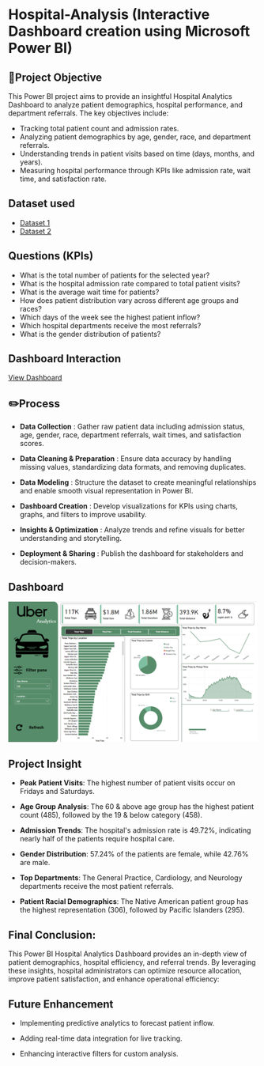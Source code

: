 # Hospital-Analysis (Interactive Dashboard creation using Microsoft Power BI)
## 📌Project Objective
This Power BI project aims to provide an insightful Hospital Analytics Dashboard to analyze patient demographics, hospital performance, and department referrals. 
The key objectives include:
- Tracking total patient count and admission rates.
- Analyzing patient demographics by age, gender, race, and department referrals.
- Understanding trends in patient visits based on time (days, months, and years).
- Measuring hospital performance through KPIs like admission rate, wait time, and satisfaction rate.

## Dataset used
- <a href="https://github.com/AlwinJesuraj23/power-BI-projects/blob/main/Location%20Table.csv">Dataset 1</a>
- <a href="https://github.com/AlwinJesuraj23/power-BI-projects/blob/main/Trip%20Details.xlsx">Dataset 2</a>

## Questions (KPIs)
- What is the total number of patients for the selected year?
- What is the hospital admission rate compared to total patient visits?
- What is the average wait time for patients?
- How does patient distribution vary across different age groups and races?
- Which days of the week see the highest patient inflow?
- Which hospital departments receive the most referrals?
- What is the gender distribution of patients?

 ## Dashboard Interaction
 <a href="https://github.com/AlwinJesuraj23/power-BI-projects/blob/main/uber.pbix">View Dashboard</a>

## ✏️Process
- **Data Collection** : Gather raw patient data including admission status, age, gender, race, department referrals, wait times, and satisfaction scores.
  
- **Data Cleaning & Preparation** : Ensure data accuracy by handling missing values, standardizing data formats, and removing duplicates.
  
- **Data Modeling** : Structure the dataset to create meaningful relationships and enable smooth visual representation in Power BI.
  
- **Dashboard Creation** : Develop visualizations for KPIs using charts, graphs, and filters to improve usability.
  
- **Insights & Optimization** : Analyze trends and refine visuals for better understanding and storytelling.
  
- **Deployment & Sharing** : Publish the dashboard for stakeholders and decision-makers.
  
## Dashboard

![Screenshot (495)](https://github.com/AlwinJesuraj23/power-BI-projects/blob/main/Screenshot%202025-01-16%20113041.png)
## Project Insight
- **Peak Patient Visits**: The highest number of patient visits occur on Fridays and Saturdays.
  
- **Age Group Analysis**: The 60 & above age group has the highest patient count (485), followed by the 19 & below category (458).
  
- **Admission Trends**: The hospital's admission rate is 49.72%, indicating nearly half of the patients require hospital care.
  
- **Gender Distribution**: 57.24% of the patients are female, while 42.76% are male.
  
- **Top Departments**: The General Practice, Cardiology, and Neurology departments receive the most patient referrals.
  
- **Patient Racial Demographics**: The Native American patient group has the highest representation (306), followed by Pacific Islanders (295).

## Final Conclusion:
This Power BI Hospital Analytics Dashboard provides an in-depth view of patient demographics, hospital efficiency, and referral trends. By leveraging these insights, hospital administrators can optimize resource allocation, improve patient satisfaction, and enhance operational efficiency:

## Future Enhancement
- Implementing predictive analytics to forecast patient inflow.

- Adding real-time data integration for live tracking.

- Enhancing interactive filters for custom analysis.
